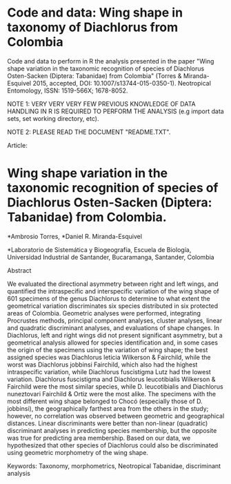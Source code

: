 # Code and data: Wing shape in taxonomy of Diachlorus from Colombia
Code and data to perform in R the analysis presented in the paper "Wing shape variation in the taxonomic recognition of species of Diachlorus Osten-Sacken (Diptera: Tabanidae) from Colombia" (Torres &amp; Miranda-Esquivel 2015, accepted, DOI: 10.1007/s13744-015-0350-1). Neotropical Entomology, ISSN: 1519-566X; 1678-8052.

NOTE 1: VERY VERY VERY FEW PREVIOUS KNOWLEDGE OF DATA HANDLING IN R IS REQUIRED TO PERFORM THE ANALYSIS (e.g import data sets, set working directory, etc).

NOTE 2: PLEASE READ THE DOCUMENT "README.TXT".

Article:

# Wing shape variation in the taxonomic recognition of species of Diachlorus Osten-Sacken (Diptera: Tabanidae) from Colombia.

*Ambrosio Torres, *Daniel R. Miranda-Esquivel

*Laboratorio de Sistemática y Biogeografía, Escuela de Biología, Universidad Industrial de Santander, Bucaramanga, Santander, Colombia

Abstract

We evaluated the directional asymmetry between right and left wings, and quantified the intraspecific and interspecific variation of the wing shape of  601 specimens of the genus Diachlorus to determine to what extent the geometrical variation discriminates six species distributed in six protected areas of Colombia. Geometric analyses were performed, integrating Procrustes methods, principal component analyses, cluster analyses, linear and quadratic discriminant analyses, and evaluations of shape changes. In Diachlorus, left and right wings did not present significant asymmetry, but a geometrical analysis allowed for species identification and, in some cases the origin of the specimens using the variation of wing shape; the best assigned species was Diachlorus leticia Wilkerson & Fairchild, while the worst was Diachlorus jobbinsi Fairchild, which also had the highest intraspecific variation, while Diachlorus fuscistigma Lutz had the lowest variation. Diachlorus fuscistigma and Diachlorus leucotibialis Wilkerson & Fairchild  were the most similar species, while D. leucotibialis and Diachlorus nuneztovari Fairchild & Ortiz were the most alike. The specimens with the most different wing shape belonged to Chocó (especially those of D. jobbinsi), the geographically farthest area from the others in the study; however,  no correlation was observed between geometric and geographical distances. Linear discriminants were better than non-linear (quadratic) discriminant analyses in predicting species membership, but the opposite was true for predicting area membership. Based on our data, we hypothesized that other species of Diachlorus could also be discriminated using geometric morphometry of the wing shape.

Keywords: Taxonomy, morphometrics, Neotropical Tabanidae, discriminant analysis


